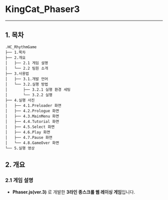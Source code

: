 # KingCat_Phaser3
-------------
## 1. 목차
```
.HC_RhythmGame
├── 1.목차
├── 2.개요
│   ├── 2.1 게임 설명
│   └── 2.2 팀원 소개
├── 3.사용법
│   ├── 3.1.개발 언어
│   └── 3.2.실행 방법
│       ├── 3.2.1 실행 환경 세팅
│       └── 3.2.2 실행
├── 4.실행 사진
│   ├── 4.1.Preloader 화면
│   ├── 4.2.Prologue 화면
│   ├── 4.3.MainMenu 화면
│   ├── 4.4.Tutorial 화면
│   ├── 4.5.Select 화면
│   ├── 4.6.Play 화면
│   ├── 4.7.Pause 화면
│   └── 4.8.GameOver 화면
└── 5.실행 영상
```


## 2. 개요
### 2.1 게임 설명
 - **Phaser.js(ver.3)** 로 개발한 **3라인 종스크롤 웹 레이싱 게임**입니다.
